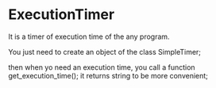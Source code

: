# ExecutionTimer
It is a timer of execution time of the any program.

You just need to create an object of the class SimpleTimer;

then when yo need an execution time, you call a function get_execution_time(); it returns string to be more convenient;
